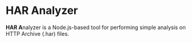 # HAR Analyzer

**HAR A**nalyzer is a Node.js-based tool for performing simple analysis on HTTP Archive (.har) files.